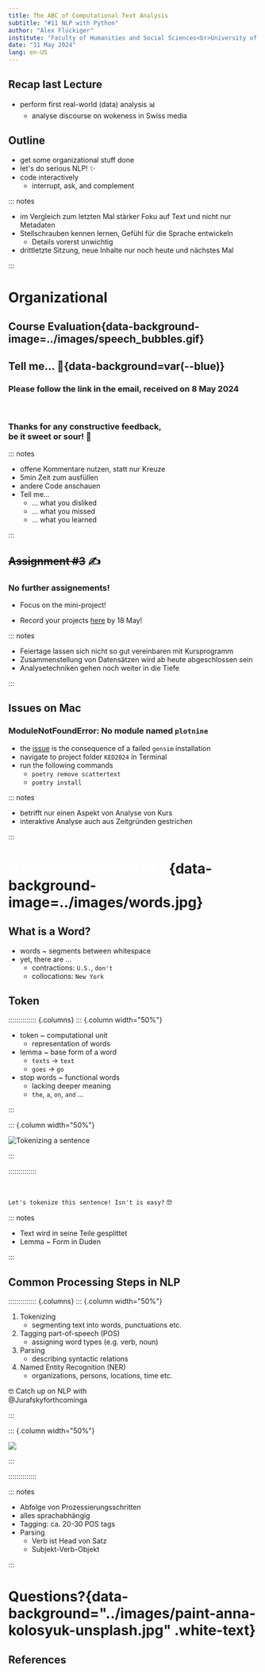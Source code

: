 ```yaml
---
title: The ABC of Computational Text Analysis
subtitle: "#11 NLP with Python"
author: "Alex Flückiger"
institute: "Faculty of Humanities and Social Sciences<br>University of Lucerne" 
date: "11 May 2024"
lang: en-US
---
```




## Recap last Lecture

- perform first real-world (data) analysis :bar_chart:
  - analyse discourse on wokeness in Swiss media



## Outline

- get some organizational stuff done
- let's do serious NLP! :sparkles:
- code interactively
  - interrupt, ask, and complement



::: notes

- im Vergleich zum letzten Mal stärker Foku auf Text und nicht nur Metadaten
- Stellschrauben kennen lernen, Gefühl für die Sprache entwickeln
  - Details vorerst unwichtig
- drittletzte Sitzung, neue Inhalte nur noch heute und nächstes Mal

:::



# Organizational

## Course Evaluation{data-background-image=../images/speech_bubbles.gif}

## Tell me... :mega:{data-background=var(--blue)}

### Please follow the link in the email, received on 8 May 2024

<br>

### Thanks for any constructive feedback, <br>be it sweet or sour! :pray:

::: notes

- offene Kommentare nutzen, statt nur Kreuze
- 5min Zeit zum ausfüllen
- andere Code anschauen
- Tell me...
  - ... what you disliked
  - ... what you missed
  - ... what you learned

:::



## ~~Assignment #3~~ :writing_hand:

### No further assignements!

- Focus on the mini-project!

- Record your projects [here](https://docs.google.com/spreadsheets/d/1okuYtiMeASZzenn-VADvg1i6mWqVNsOaskuiHP-sTVc/edit#gid=0) by 18 May!



::: notes

- Feiertage lassen sich nicht so gut vereinbaren mit Kursprogramm
- Zusammenstellung von Datensätzen wird ab heute abgeschlossen sein
- Analysetechniken gehen noch weiter in die Tiefe

:::



## Issues on Mac

### ModuleNotFoundError: No module named `plotnine`

- the [issue](https://github.com/RaRe-Technologies/gensim/pull/3402) is the consequence of a failed `gensim` installation
- navigate to project folder `KED2024` in Terminal
- run the following commands
  - `poetry remove scattertext`
  - `poetry install`



::: notes

- betrifft nur einen Aspekt von Analyse von Kurs
- interaktive Analyse auch aus Zeitgründen gestrichen

:::

# <span style="color:#ffffff">A Primer on classic NLP</span>{data-background-image=../images/words.jpg}

## What is a Word?

- words ~ segments between whitespace
- yet, there are ...
  - contractions: `U.S.`, `don't`
  - collocations: `New York`



## Token

:::::::::::::: {.columns}
::: {.column width="50%"}

- token ~ computational unit
  - representation of words
- lemma ~ base form of a word
  - `texts` &rarr; `text`
  - `goes` &rarr; `go`
- stop words ~ functional words
  - lacking deeper meaning
  - `the`, `a`, `on`, `and` ...

:::

::: {.column width="50%"}

![Tokenizing a sentence](../images/tokenization.jpeg)

:::

::::::::::::::

<br>

 `Let's tokenize this sentence! Isn't is easy?` :nerd_face:



::: notes

- Text wird in seine Teile gesplittet
- Lemma ~ Form in Duden

:::

## Common Processing Steps in NLP

:::::::::::::: {.columns}
::: {.column width="50%"}

1. Tokenizing
   - segmenting text into words, punctuations etc.
2. Tagging part-of-speech (POS)
   - assigning word types (e.g. verb, noun)
3. Parsing
   - describing syntactic relations
4. Named Entity Recognition (NER)
   - organizations, persons, locations, time etc.



:nerd_face: Catch up on NLP with <br>@Jurafskyforthcominga

:::

::: {.column width="50%"}

![](../images/spacy_parse.png)

:::

::::::::::::::

::: notes

- Abfolge von Prozessierungsschritten
- alles sprachabhängig
- Tagging: ca. 20-30 POS tags
- Parsing
  - Verb ist Head von Satz
  - Subjekt-Verb-Objekt

:::



# Questions?{data-background="../images/paint-anna-kolosyuk-unsplash.jpg" .white-text}



## References

